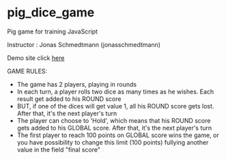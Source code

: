 # pig_dice_game
Pig game for training JavaScript  

Instructor : Jonas Schmedtmann (jonasschmedtmann)

Demo site click [here](https://fabiovalinhos.github.io/pig_dice_game/)

GAME RULES:

- The game has 2 players, playing in rounds
- In each turn, a player rolls two dice as many times as he wishes. Each result get added to his ROUND score
- BUT, if one of the dices will get value 1, all his ROUND score gets lost. After that, it's the next player's turn
- The player can choose to 'Hold', which means that his ROUND score gets added to his GLOBAL score. After that, it's the next player's turn
- The first player to reach 100 points on GLOBAL score wins the game, or you have possibility to change this limit (100 points) fullying another value in the field "final score"